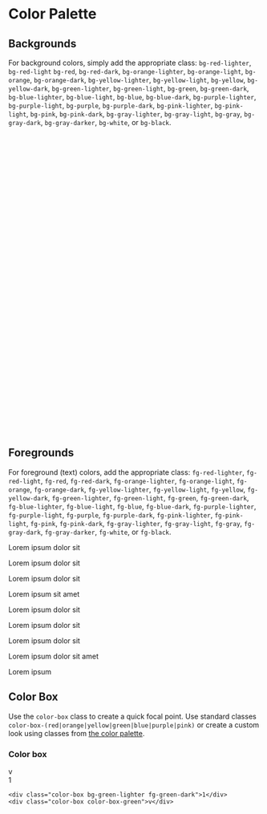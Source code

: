 <div class="page-heading">
  <h1><a id="colors"></a>Color Palette</h1>
</div>
<h2>Backgrounds</h2>
<p>For background colors, simply add the appropriate class:
  <code>bg-red-lighter</code>,
  <code>bg-red-light</code>
  <code>bg-red</code>,
  <code>bg-red-dark</code>,
  <code>bg-orange-lighter</code>,
  <code>bg-orange-light</code>,
  <code>bg-orange</code>,
  <code>bg-orange-dark</code>,
  <code>bg-yellow-lighter</code>,
  <code>bg-yellow-light</code>,
  <code>bg-yellow</code>,
  <code>bg-yellow-dark</code>,
  <code>bg-green-lighter</code>,
  <code>bg-green-light</code>,
  <code>bg-green</code>,
  <code>bg-green-dark</code>,
  <code>bg-blue-lighter</code>,
  <code>bg-blue-light</code>,
  <code>bg-blue</code>,
  <code>bg-blue-dark</code>,
  <code>bg-purple-lighter</code>,
  <code>bg-purple-light</code>,
  <code>bg-purple</code>,
  <code>bg-purple-dark</code>,
  <code>bg-pink-lighter</code>,
  <code>bg-pink-light</code>,
  <code>bg-pink</code>,
  <code>bg-pink-dark</code>,
  <code>bg-gray-lighter</code>,
  <code>bg-gray-light</code>,
  <code>bg-gray</code>,
  <code>bg-gray-dark</code>,
  <code>bg-gray-darker</code>,
  <code>bg-white</code>, or
  <code>bg-black</code>.
</p>
<div class="grid-container">
  <div class="col-1 row-1 bg-red-lighter">&nbsp;</div>
  <div class="col-1 row-1 bg-red-light">&nbsp;</div>
  <div class="col-1 row-1 bg-red">&nbsp;</div>
  <div class="col-1 row-1 bg-red-dark">&nbsp;</div>
</div>
<div class="grid-container">
  <div class="col-1 row-1 bg-orange-lighter">&nbsp;</div>
  <div class="col-1 row-1 bg-orange-light">&nbsp;</div>
  <div class="col-1 row-1 bg-orange">&nbsp;</div>
  <div class="col-1 row-1 bg-orange-dark">&nbsp;</div>
</div>
<div class="grid-container">
  <div class="col-1 row-1 bg-yellow-lighter">&nbsp;</div>
  <div class="col-1 row-1 bg-yellow-light">&nbsp;</div>
  <div class="col-1 row-1 bg-yellow">&nbsp;</div>
  <div class="col-1 row-1 bg-yellow-dark">&nbsp;</div>
</div>
<div class="grid-container">
  <div class="col-1 row-1 bg-green-lighter">&nbsp;</div>
  <div class="col-1 row-1 bg-green-light">&nbsp;</div>
  <div class="col-1 row-1 bg-green">&nbsp;</div>
  <div class="col-1 row-1 bg-green-dark">&nbsp;</div>
</div>
<div class="grid-container">
  <div class="col-1 row-1 bg-blue-lighter">&nbsp;</div>
  <div class="col-1 row-1 bg-blue-light">&nbsp;</div>
  <div class="col-1 row-1 bg-blue">&nbsp;</div>
  <div class="col-1 row-1 bg-blue-dark">&nbsp;</div>
</div>
<div class="grid-container">
  <div class="col-1 row-1 bg-purple-lighter">&nbsp;</div>
  <div class="col-1 row-1 bg-purple-light">&nbsp;</div>
  <div class="col-1 row-1 bg-purple">&nbsp;</div>
  <div class="col-1 row-1 bg-purple-dark">&nbsp;</div>
</div>
<div class="grid-container">
  <div class="col-1 row-1 bg-pink-lighter">&nbsp;</div>
  <div class="col-1 row-1 bg-pink-light">&nbsp;</div>
  <div class="col-1 row-1 bg-pink">&nbsp;</div>
  <div class="col-1 row-1 bg-pink-dark">&nbsp;</div>
</div>
<div class="grid-container">
  <div class="col-1 row-1 bg-gray-lighter">&nbsp;</div>
  <div class="col-1 row-1 bg-gray-light">&nbsp;</div>
  <div class="col-1 row-1 bg-gray">&nbsp;</div>
  <div class="col-1 row-1 bg-gray-dark">&nbsp;</div>
  <div class="col-1 row-1 bg-gray-darker">&nbsp;</div>
</div>
<div class="grid-container">
  <div class="col-1 row-1 bg-white">&nbsp;</div>
  <div class="col-1 row-1 bg-black">&nbsp;</div>
</div>
<h2>Foregrounds</h2>
<p>For foreground (text) colors, add the appropriate class:
  <code>fg-red-lighter</code>,
  <code>fg-red-light</code>,
  <code>fg-red</code>,
  <code>fg-red-dark</code>,
  <code>fg-orange-lighter</code>,
  <code>fg-orange-light</code>,
  <code>fg-orange</code>,
  <code>fg-orange-dark</code>,
  <code>fg-yellow-lighter</code>,
  <code>fg-yellow-light</code>,
  <code>fg-yellow</code>,
  <code>fg-yellow-dark</code>,
  <code>fg-green-lighter</code>,
  <code>fg-green-light</code>,
  <code>fg-green</code>,
  <code>fg-green-dark</code>,
  <code>fg-blue-lighter</code>,
  <code>fg-blue-light</code>,
  <code>fg-blue</code>,
  <code>fg-blue-dark</code>,
  <code>fg-purple-lighter</code>,
  <code>fg-purple-light</code>,
  <code>fg-purple</code>,
  <code>fg-purple-dark</code>,
  <code>fg-pink-lighter</code>,
  <code>fg-pink-light</code>,
  <code>fg-pink</code>,
  <code>fg-pink-dark</code>,
  <code>fg-gray-lighter</code>,
  <code>fg-gray-light</code>,
  <code>fg-gray</code>,
  <code>fg-gray-dark</code>,
  <code>fg-gray-darker</code>,
  <code>fg-white</code>, or
  <code>fg-black</code>.
</p>
<p>
  <span class="fg-red-lighter">Lorem</span>
  <span class="fg-red-light">ipsum</span>
  <span class="fg-red">dolor</span>
  <span class="fg-red-dark">sit</span>
</p>
<p>
  <span class="fg-orange-lighter">Lorem</span>
  <span class="fg-orange-light">ipsum</span>
  <span class="fg-orange">dolor</span>
  <span class="fg-orange-dark">sit</span>
</p>
<p>
  <span class="fg-yellow-lighter">Lorem</span>
  <span class="fg-yellow-light">ipsum</span>
  <span class="fg-yellow">dolor</span>
  <span class="fg-yellow-dark">sit</span>
</p>
<p>
  <span class="fg-green-lighter">Lorem</span>
  <span class="fg-green-light">ipsum</span>
  <span class="fg-green">sit</span>
  <span class="fg-green-dark">amet</span>
</p>
<p>
  <span class="fg-blue-lighter">Lorem</span>
  <span class="fg-blue-light">ipsum</span>
  <span class="fg-blue">dolor</span>
  <span class="fg-blue-dark">sit</span>
</p>
<p>
  <span class="fg-purple-lighter">Lorem</span>
  <span class="fg-purple-light">ipsum</span>
  <span class="fg-purple">dolor</span>
  <span class="fg-purple-dark">sit</span>
</p>
<p>
  <span class="fg-pink-lighter">Lorem</span>
  <span class="fg-pink-light">ipsum</span>
  <span class="fg-pink">dolor</span>
  <span class="fg-pink-dark">sit</span>
</p>
<p>
  <span class="fg-gray-lighter">Lorem</span>
  <span class="fg-gray-light">ipsum</span>
  <span class="fg-gray">dolor</span>
  <span class="fg-gray-dark">sit</span>
  <span class="fg-gray-darker">amet</span>
</p>
<p>
  <span class="fg-white">Lorem</span>
  <span class="fg-black">ipsum</span>
</p>
<h2>Color Box</h2>
<p>Use the <code>color-box</code> class to create a quick focal point. Use standard classes <code>color-box-(red|orange|yellow|green|blue|purple|pink)</code> or create a custom look using classes from <a href="#colors">the color palette</a>.</p>
<div class="info-box append-next">
  <h3 class='info-box-title'>Color box</h3>
  <div class="color-box bg-green-lighter fg-green-dark">v</div>
  <div class="color-box color-box-green">1</div>
</div>
<div class="info-box without-title">
<pre><code>&lt;div class="color-box bg-green-lighter fg-green-dark"&gt;1&lt;/div&gt;
&lt;div class="color-box color-box-green"&gt;v&lt;/div&gt;</code></pre>
</div>
